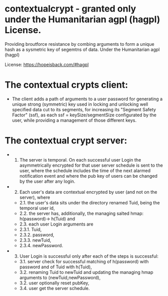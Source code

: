 # contextualcrypt - granted only under the Humanitarian agpl (hagpl) License.
Providing broutforce resistance by combing arguments to form a unique hash as a sysmetric key of segemtns of data. Under the  Humanitarian agpl (hagpl)

License: https://hopeisback.com/#hagpl

# The contextual crypts client: 
* The client adds a path of arguments to a user password for generating a unique strong (symmetric) key used in locking and unlocking well specified data cut to its segments, for increasing its "Segment Safety Factor"  (ssf), as each ssf =  keySize/segmentSize configurated by the user, while providing a management of those different keys.


# The contextual crypt server:    
* 1. The server is temporal. On each successful user Login the asymmetrically encrypted for that user server schedule is sent to the user, where the schedule includes the time of the next alarmed notification event and where the pub key of users can be changed by the user after any login.
* 2. Each user's data are contextual encrypted by user (and not on the server), where
  * 2.1. the user's data sits under the  directory renamed Tuid, being the temporal user id,
  * 2.2. the server has, additionally, the managing salted hmap:  h(password)-> h(Tuid) and
  * 2.3. each user Login arguments are
  * 2.3.1. Tuid,
  *  2.3.2. password,
  *  2.3.3. newTuid,
  * 2.3.4. newPassword.
* 3. User Login is successful only after each of the steps is successful:
  *   3.1. server check for successful matching of h(password) with password and of Tuid with h(Tuid),
  *   3.2. renaming Tuid to newTuid and updating the managing hmap arguments to (newTuid,newPassword),
  *   3.2. user optionally reset pubKey,
  *   3.4. user get the server schedule.
 


